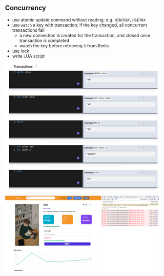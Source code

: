 ## Concurrency

- use atomic update command without reading; e.g. `HINCRBY`, `HSETNX`
- use `watch` a key with transaction; if the key changed, all concurrent transactions fail
  - a new connection is created for the transaction, and closed once transaction is completed
  - watch the key before retrieving it from Redis
- use lock
- write LUA script

![alt-text](./asset/watch.png)

![alt-text](./asset/transaction.png)
